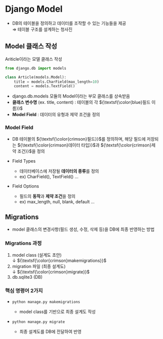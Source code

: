 # Django Model
- DB의 테이블을 정의하고 데이터를 조작할 수 있는 기능들을 제공<br>
⇒ 테이블 구조를 설계하는 청사진

## Model 클래스 작성
Ariticle이라는 모델 클래스 작성
```py
from django.db import models

class Article(models.Model):
    title = models.CharField(max_length=10)
    content = models.TextField()
```
- django.db.models 모듈의 Model이라는 부모 클래스를 상속받음
- **클래스 변수명** (ex. title, content) : 테이블의 각 ${\textsf{\color{blue}필드 이름}}$
- **Model Field** : 데이터의 유형과 제약 조건을 정의

### Model Field
- DB 테이블의 ${\textsf{\color{crimson}필드}}$를 정의하며, 해당 필드에 저장되는 ${\textsf{\color{crimson}데이터 타입}}$과 ${\textsf{\color{crimson}제약 조건}}$을 정의

- Field Types
    - 데이터베이스에 저장될 **데이터의 종류**를 정의
    - ex) CharField(), TextField() ...

- Field Options
    - 필드의 **동작**과 **제약 조건**을 정의
    - ex) max_length, null, blank, default ...

## Migrations
- model 클래스의 변경사항(필드 생성, 수정, 삭제 등)을 DB에 최종 반영하는 방법

### Migrations 과정
1. model class (설계도 초안)<br>
↓ ${\textsf{\color{crimson}makemigrations}}$
2. migration 파일 (최종 설계도)<br>
↓ ${\textsf{\color{crimson}migrate}}$
3. db.sqlite3 (DB)

### 핵심 명령어 2가지
- `python manage.py makemigrations`
    - model class를 기반으로 최종 설계도 작성

- `python manage.py migrate`
    - 최종 설계도를 DB에 전달하여 반영